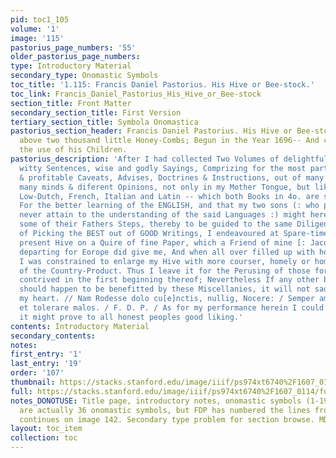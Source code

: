 ```yaml
---
pid: toc1_105
volume: '1'
image: '115'
pastorius_page_numbers: '55'
older_pastorius_page_numbers: 
type: Introductory Material
secondary_type: Onomastic Symbols
toc_title: '1.115: Francis Daniel Pastorius. His Hive or Bee-stock.'
toc_link: Francis_Daniel_Pastorius_His_Hive_or_Bee-stock
section_title: Front Matter
secondary_section_title: First Version
tertiary_section_title: Symbola Onomastica
pastorius_section_header: Francis Daniel Pastorius. His Hive or Bee-stock. Containing
  above two thousand little Honey-Combs; Begun in the Year 1696-- And continued for
  the use of his Children.
pastorius_description: 'After I had collected Two Volumes of delightful Proverbs,
  witty Sentences, wise and godly Sayings, Comprizing for the most part necessary
  & profitable Caveats, Advises, Doctrines & Instructions, out of many Authors of
  many minds & diferent Opinions, not only in my Mother Tongue, but likewise in the
  Low-Dutch, French, Italian and Latin -- which both Books in 4o. are still with me.
  For the better learning of the ENGLISH, and that my two sons (: who probably will
  never attain to the understanding of the said Languages :) might hereafter have
  some of their Fathers Steps, thereby to be guided to the same Diligence & Asiduity
  of Picking the BEST out of GOOD Writings, I endeavoured at Spare-times to make this
  present Hive on a Quire of fine Paper, which a Friend of mine [: Jacob Tellner :]
  departing for Eorope did give me, And when all over filled up with honey-combs,
  I was constrained to enlarge my Hive with more courser, homely or home-spun Stuff
  of the Country-Product. Thus I leave it for the Perusing of those for whom it was
  contrived in the first beginning thereof; Nevertheless If any other besides them
  should happen to be benefitted by these Miscellanies, it will not sad, but glad
  my heart. // Nam Rodesse dolo cu[e]nctis, nullig, Nocere: / Semper amare bonos,
  et tolerare malos. / F. D. P. / As for my performance herein I could heartily wish
  it might prove to all honest peoples good liking.'
contents: Introductory Material
secondary_contents: 
notes: 
first_entry: '1'
last_entry: '19'
order: '107'
thumbnail: https://stacks.stanford.edu/image/iiif/ps974xt6740%2F1607_0114/full/100,/0/default.jpg
full: https://stacks.stanford.edu/image/iiif/ps974xt6740%2F1607_0114/full/full/0/default.jpg
notes_DONOTUSE: Title page, introductory notes, onomastic symbols (1-19), etc.; there
  are actually 36 onomastic symbols, but FDP has numbered the lines from 1 to 19;
  continues on image 142. Secondary type problem for section browse. MDL has "55 first"
layout: toc_item
collection: toc
---
```

